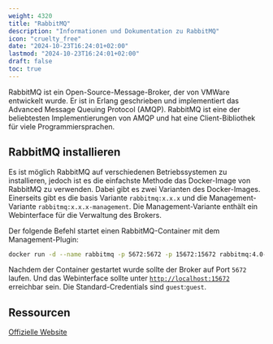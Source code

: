 ```yaml
---
weight: 4320
title: "RabbitMQ"
description: "Informationen und Dokumentation zu RabbitMQ"
icon: "cruelty_free"
date: "2024-10-23T16:24:01+02:00"
lastmod: "2024-10-23T16:24:01+02:00"
draft: false
toc: true
---
```


RabbitMQ ist ein Open-Source-Message-Broker, der von VMWare entwickelt wurde. Er
ist in Erlang geschrieben und implementiert das Advanced Message Queuing
Protocol (AMQP). RabbitMQ ist eine der beliebtesten Implementierungen von AMQP
und hat eine Client-Bibliothek für viele Programmiersprachen.

## RabbitMQ installieren

Es ist möglich RabbitMQ auf verschiedenen Betriebssystemen zu installieren,
jedoch ist es die einfachste Methode das Docker-Image von RabbitMQ zu verwenden.
Dabei gibt es zwei Varianten des Docker-Images. Einerseits gibt es die basis
Variante `rabbitmq:x.x.x` und die Management-Variante
`rabbitmq:x.x.x-management`. Die Management-Variante enthält ein Webinterface
für die Verwaltung des Brokers.

Der folgende Befehl startet einen RabbitMQ-Container mit dem Management-Plugin:

```bash
docker run -d --name rabbitmq -p 5672:5672 -p 15672:15672 rabbitmq:4.0-management
```

Nachdem der Container gestartet wurde sollte der Broker auf Port `5672` laufen.
Und das Webinterface sollte unter [`http://localhost:15672`](http://localhost:15672) erreichbar sein.
Die Standard-Credentials sind `guest`:`guest`.

## Ressourcen

[Offizielle Website](https://www.rabbitmq.com/)
